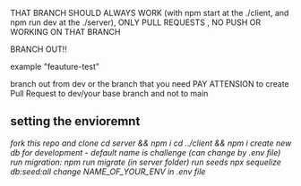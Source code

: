 THAT BRANCH SHOULD ALWAYS WORK (with npm start at the ./client, and npm run dev at the ./server), ONLY PULL REQUESTS , NO PUSH OR WORKING ON THAT BRANCH


BRANCH OUT!!

example 
"feauture-test"

branch out from dev or the branch that you need
PAY ATTENSION to create Pull Request to dev/your base branch and not to main


## setting the envioremnt
_fork this repo and clone_
_cd server && npm i_
_cd ../client && npm i_
_create new db for development - default name is challenge (can change by .env file)_
_run migration: npm run migrate (in server folder)_
_run seeds npx sequelize db:seed:all_
_change NAME_OF_YOUR_ENV in .env file_
